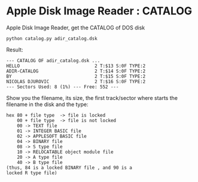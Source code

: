 # Apple Disk Image Reader : CATALOG
Apple Disk Image Reader, get the CATALOG of DOS disk

```
python catalog.py adir_catalog.dsk
```
Result:
```
--- CATALOG OF adir_catalog.dsk ...
HELLO                            2 T:$13 S:0F TYPE:2
ADIR-CATALOG                     2 T:$14 S:0F TYPE:2
BY                               2 T:$15 S:0F TYPE:2
NICOLAS DJUROVIC                 2 T:$16 S:0F TYPE:2
--- Sectors Used: 8 (1%) --- Free: 552 ---
```

Show you the filename, its size, the first track/sector where starts the filename in the disk
and the type:
```
hex 80 + file type  -> file is locked
    00 + file type  -> file is not locked
    00 -> TEXT file
    01 -> INTEGER BASIC file
    02 -> APPLESOFT BASIC file
    04 -> BINARY file
    08 -> S type file
    10 -> RELOCATABLE object module file
    20 -> A type file
    40 -> B type file
(thus, 84 is a locked BINARY file , and 90 is a
locked R type file)
```

